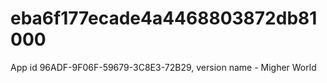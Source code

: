 # eba6f177ecade4a4468803872db81000
App id 96ADF-9F06F-59679-3C8E3-72B29, version name - Migher World
